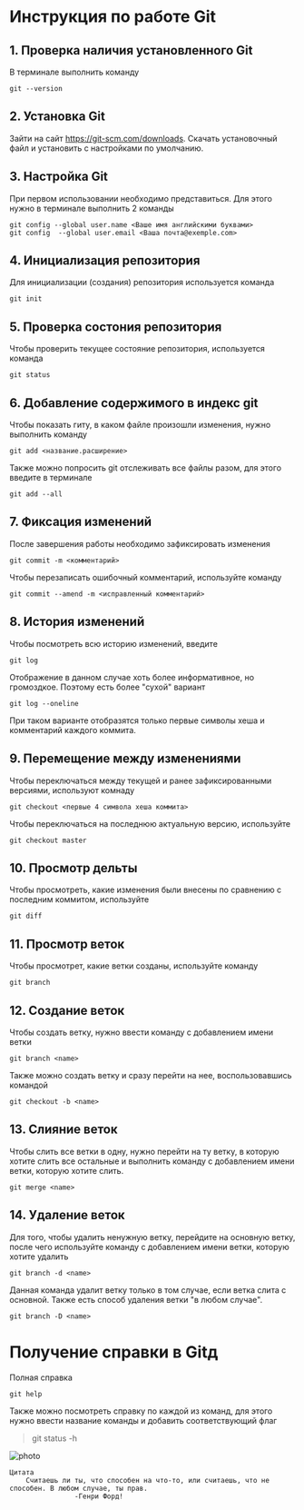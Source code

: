# **Инструкция по работе Git**

## 1. Проверка наличия установленного Git

В терминале выполнить команду

    git --version
    
## 2. Установка Git

Зайти на сайт https://git-scm.com/downloads. Скачать установочный файл и установить с настройками по умолчанию.

## 3. Настройка Git

При первом использовании необходимо представиться. Для этого нужно в терминале выполнить 2 команды

    git config --global user.name <Ваше имя английскими буквами>
    git config  --global user.email <Ваша почта@exemple.com>

## 4. Инициализация репозитория

Для инициализации (создания) репозитория используется команда

    git init

## 5. Проверка состония репозитория

Чтобы проверить текущее состояние репозитория, используется команда

    git status

## 6. Добавление содержимого в индекс git

Чтобы показать гиту, в каком файле произошли изменения, нужно выполнить команду

    git add <название.расширение>

Также можно попросить git отслеживать все файлы разом, для этого введите в терминале

    git add --all

## 7. Фиксация изменений

После завершения работы необходимо зафиксировать изменения

    git commit -m <комментарий>

Чтобы перезаписать ошибочный комментарий, используйте команду 

    git commit --amend -m <исправленный комментарий>

## 8. История изменений 

Чтобы посмотреть всю историю изменений, введите

    git log

Отображение в данном случае хоть более информативное, но громоздкое. Поэтому есть более "сухой" вариант

    git log --oneline

При таком варианте отобразятся только первые символы хеша и комментарий каждого коммита.

## 9. Перемещение между изменениями

Чтобы переключаться между текущей и ранее зафиксированными версиями, используют комнаду

    git checkout <первые 4 символа хеша коммита>

Чтобы переключаться на последнюю актуальную версию, используйте

    git checkout master

## 10. Просмотр дельты

Чтобы просмотреть, какие изменения были внесены по сравнению с последним коммитом, используйте

    git diff

## 11. Просмотр веток

Чтобы просмотрет, какие ветки созданы, используйте команду

    git branch
   
## 12. Создание веток

Чтобы создать ветку, нужно ввести команду с добавлением имени ветки

    git branch <name>

Также можно создать ветку и сразу перейти на нее, воспользовавшись командой

    git checkout -b <name>

## 13. Слияние веток

Чтобы слить все ветки в одну, нужно перейти на ту ветку, в которую хотите слить все остальные и выполнить команду с добавлением имени ветки, которую хотите слить.

    git merge <name>

## 14. Удаление веток

Для того, чтобы удалить ненужную ветку, перейдите на основную ветку, после чего используйте команду с добавлением имени ветки, которую хотите удалить

    git branch -d <name>

Данная команда удалит ветку только в том случае, если ветка слита с основной. Также есть способ удаления ветки "в любом случае".

    git branch -D <name>

# Получение справки в Gitд 
Полная справка

    git help


    
Также можно посмотреть справку по каждой из команд, для этого нужно ввести название команды и добавить соответствующий флаг 

>    git status -h

![photo](/git_picture.png)

```
Цитата
    Считаешь ли ты, что способен на что-то, или считаешь, что не способен. В любом случае, ты прав. 
                -Генри Форд!
```